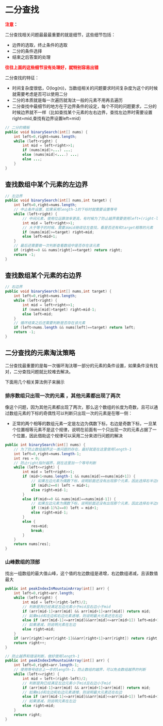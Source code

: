 # 二分查找

**<font color='red'>注意</font>：**

二分查找相关问题最最最重要的就是细节，这些细节包括：

- 边界的选取，终止条件的选取
- 二分的条件选择
- 结束之后答案的处理

**<font color='red'>往往上面的这些细节没有处理好，就特别容易出错</font>**

二分查找的特征：

- 时间复杂度很低，O(log(n))，当数组相关的问题要求时间复杂度为这个的时候就需要考虑是否可以使用二分
- 二分的本质就是每一次遍历就淘汰一般的元素不用再去遍历
- 二分查找中最细节的地方在于边界条件的设定，每个不同的问题要求，二分的时候边界就不一样（比如查找某个元素的左右边界，查找左边界时需要设置right=mid,查找有边界设置left=mid）

```java
// 二分的模板
public void binarySearch(int[] nums) {
    int left=0,right=nums.length;
    while (left<right) {
        int mid = left+right>>1;
        if (nums[mid]>...) ...;
        else (nums[mid]<....) ...;
        else ...;
    }
}
```

## 查找数组中某个元素的左边界

```java
// 左边界
public void binarySearch(int[] nums,int target) {
    int left=0,right=nums.length;
    // 中止条件设置，如果采用length-1的下标时就需要设置等号
    while (left<right) {
        // 中间元素，使用位运算效率更高，有时候为了防止越界需要使用left+(right-left)/2
        int mid = left+right>>1;
        // 大于等于的时候，需要从mid继续往左查找，看是否还有和target相等的元素
        if (nums[mid]>=target) right=mid;
        else left=mid+1;
    }
    // 最后还需要做一次判断查看数组中是否存在该元素
    if (right>=0 && nums[right]==target) return right;
    return -1;
}
```

## 查找数组某个元素的右边界

```java
// 右边界
public void binarySearch(int[] nums,int target) {
    int left=0,right=nums.length;
    while (left<right) {
        int mid = left+right>>1;
        if (nums[mid]>target) right=mid-1;
        else left=mid;
    }
    // 循环结束之后还需要判断是否存在该元素
    if (left<nums.length && nums[left]==target) return left;
    return -1;
}
```

## 二分查找的元素淘汰策略

二分查找最重要的是每一次循环淘汰哪一部分的元素的条件设置，如果条件没有找对，二分查找问题就比较难去解决。

下面用几个相关算法例子来展示

### 排序数组只出现一次的元素 ，其他元素都出现了两次

像这个问题，因为其他元素都出现了两次，那么这个数组的长度为奇数，且可以通过数组元素的下标的奇偶性可以判断只出现一次的元素是在哪一侧：

- 正常的两个相等的数组元素一定是左边为偶数下标，右边是奇数下标，一旦某个位置相等元素不是这个规律，说明在前面有一个只出现一次的元素占据了一个位置，因此借助这个规律可以采用二分来进行问题的解决

```java
public int binarySearch(int[] nums) {
    // 为了防止数组越界这一类问题的存在，最好就是在这里使用length-1
    int left=0,right=nums.length-1;
    int res = 0;
    // 防止right指针越界，就在这里加一个等号判断
    while (left<=right) {
        int mid = left+right>>1;
        if (mid+1<nums.length-1 && nums[mid]==nums[mid+1]) {
            // 如果左边元素为偶数下标，说明前面还没有出现那个元素，因此选择右半边继续查找
            if (mid%2==0) left = mid+1;
            else right=mid-1;
        }
        else if(mid>=0 && nums[mid]==nums[mid-1]) {
            // 如果左边元素为偶数下标，说明前面还没有出现那个元素，因此选择右半边继续查找
            if ((mid-1)%2==0) left = mid+1;
            else right=mid-1;
        }
        else {
            res=mid;
            break;
        }
    }
    return nums[res];
}
```

### 山峰数组的顶部

找出一组数组的最大值山峰，这个值的左边数组是递增，右边数组递减，且该数值最大

```java
public int peakIndexInMountainArray(int[] arr) {
    int left=0,right=arr.length;
    while (left<right) {
        int mid = left+(right-left)/2;
        // 判断是狗已经满足左边元素小于mid且右边小于mid
        if (arr[mid-1]<arr[mid] && arr[mid+1]<arr[mid]) return mid;
        // 如果mid和左边和右边元素递增，则说明最大元素还在右边
        else if (arr[mid-1]<=arr[mid]&&arr[mid]<=arr[mid+1]) left=mid+1;
        // 如果递减，则说明元素在左边
        else right=mid;
    }
    if (arr[right]>arr[right-1]&&arr[right+1]>arr[right]) return right;
    return right++;
}

// 防止越界和错误判断，做好使用length-1
public int peakIndexInMountainArray(int[] arr) {
    int left=0,right=arr.length-1;
    // 使用等号结合上一步的length-1，防止数组的越界，可以免去数组越界的判断
    while (left<=right) {
        int mid = left+(right-left)/2;
        // 判断是狗已经满足左边元素小于mid且右边小于mid
        if (arr[mid-1]<arr[mid] && arr[mid+1]<arr[mid]) return mid;
        // 如果mid和左边和右边元素递增，则说明最大元素还在右边
        else if (arr[mid-1]<=arr[mid]&&arr[mid]<=arr[mid+1]) left=mid+1;
        // 如果递减，则说明元素在左边
        else right=mid;
    }
    return right;
}

```


